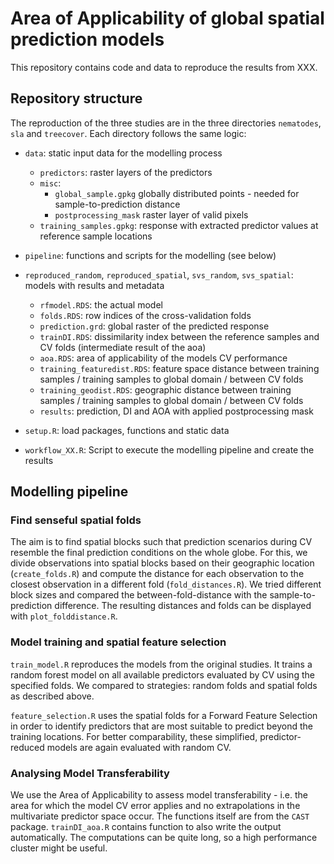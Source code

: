# Area of Applicability of global spatial prediction models

This repository contains code and data to reproduce the results from XXX.




## Repository structure

The reproduction of the three studies are in the three directories `nematodes`, `sla` and `treecover`.
Each directory follows the same logic:

* `data`: static input data for the modelling process
	* `predictors`: raster layers of the predictors
	* `misc`:
		* `global_sample.gpkg` globally distributed points - needed for sample-to-prediction distance
		* `postprocessing_mask` raster layer of valid pixels
	* `training_samples.gpkg`: response with extracted predictor values at reference sample locations

* `pipeline`: functions and scripts for the modelling (see below)
* `reproduced_random`, `reproduced_spatial`, `svs_random`, `svs_spatial`: models with results and metadata
	* `rfmodel.RDS`: the actual model
	* `folds.RDS`: row indices of the cross-validation folds
	* `prediction.grd`: global raster of the predicted response
	* `trainDI.RDS`: dissimilarity index between the reference samples and CV folds (intermediate result of the aoa)
	* `aoa.RDS`: area of applicability of the models CV performance
	* `training_featuredist.RDS`: feature space distance between training samples / training samples to global domain / between CV folds
	* `training_geodist.RDS`: geographic distance between training samples / training samples to global domain / between CV folds
	* `results`: prediction, DI and AOA with applied postprocessing mask
* `setup.R`: load packages, functions and static data
* `workflow_XX.R`: Script to execute the modelling pipeline and create the results


## Modelling pipeline

### Find senseful spatial folds

The aim is to find spatial blocks such that prediction scenarios during CV resemble the final prediction conditions on the whole globe. For this, we divide observations into spatial blocks based on their geographic location (`create_folds.R`) and compute the distance for each observation to the closest observation in a different fold (`fold_distances.R`). We tried different block sizes and compared the between-fold-distance with the sample-to-prediction difference. The resulting distances and folds can be displayed with `plot_folddistance.R`.


### Model training and spatial feature selection

`train_model.R` reproduces the models from the original studies. It trains a random forest model on all available predictors evaluated by CV using the specified folds.  We compared to strategies: random folds and spatial folds as described above.

`feature_selection.R` uses the spatial folds for a Forward Feature Selection in order to identify predictors that are most suitable to predict beyond the training locations. For better comparability, these simplified, predictor-reduced models are again evaluated with random CV.


### Analysing Model Transferability

We use the Area of Applicability to assess model transferability - i.e. the area for which the model CV error applies and no extrapolations in the multivariate predictor space occur. The functions itself are from the `CAST` package. `trainDI_aoa.R` contains function to also write the output automatically. The computations can be quite long, so a high performance cluster might be useful.















